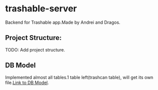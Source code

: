 # trashable-server

Backend for Trashable app.Made by Andrei and Dragos.

## Project Structure:

TODO: Add project structure.

## DB Model

Implemented almost all tables.1 table left(trashcan table), will get its own file.[Link to DB Model](https://app.lucidchart.com/invitations/accept/c90b5325-6bb5-48f2-9944-15af61ee43d0).
